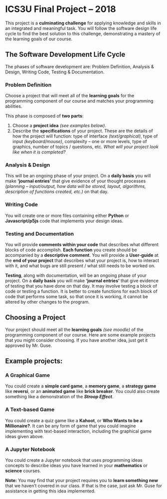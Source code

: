 # ICS3U Final Project  – 2018

This project is a **culminating challenge** for applying knowledge and skills in an integrated and meaningful task. You will follow the software design life cycle to find the best solution to this challenge, demonstrating a mastery of the learning goals of our course.

## The Software Development Life Cycle

The phases of software development are:  Problem Definition, Analysis & Design, Writing Code, Testing & Documentation.

### Problem Definition

Choose a project that will meet all of the **learning goals** for the programming component of our course and matches your programming abilities.

This phase is composed of **two parts**:

1. Choose a **project idea** *(see examples below)*.
2. Describe the **specifications** of your project.  These are the details of how the project will function:  type of interface *(text/graphical)*, type of input *(keyboard/mouse)*, complexity – one or more levels, type of graphics, number of topics / questions, etc.  *What will your project look like when it is completed?*

### Analysis & Design

This will be an ongoing phase of your project.  On a **daily basis** you will make **‘journal entries’** that give evidence of your thought processes *(planning – input/output, how data will be stored, layout, algorithms, description of functions created, etc.)* on that day.

### Writing Code

You will create one or more files containing either **Python** or **Javascript/p5js** code that implements your design ideas.


### Testing and Documentation

You will provide **comments within your code** that describes what different blocks of code accomplish.  **Each function** you create should be accompanied by a **descriptive comment**.  You will provide a **User-guide** at the **end of your project** that describes what your project is, how to interact with it, and what bugs are still present / what still needs to be worked on.

**Testing**, along with documentation, will  be an ongoing phase of your project.  On a **daily basis** you will make **‘journal entries’** that give evidence of testing that you have done on that day.  It may involve testing a block of code or testing a function.  It is better to create functions for each block of code that performs some task, so that once it is working, it cannot be altered by other changes to the program.

## Choosing a Project

Your project should meet all the **learning goals** *(see moodle)* of the programming component of our course.  Here are some example projects that you might consider choosing.  If you have another idea, just get it approved by Mr. Guse.  

## Example projects:

### A Graphical Game

You could create a **simple card game**, a **memory game**, a **strategy game** like **reversi**, or an **animated game** like **brick breaker**.  You could also create something like a demonstration of the ***Stroop Effect***.

### A Text-based Game

You could create a quiz game like a **Kahoot**, or **Who Wants to be a Millionaire?**. It can be any form of game that you could imagine implementing with text-based interaction, including the graphical game ideas given above.


### A Jupyter Notebook

You could create a Jupyter notebook that uses programming ideas concepts to describe ideas you have learned in your **mathematics** or **science** courses.


**Note:**  You may find that your project requires you to **learn something new** that we haven’t covered in our class.  If that is the case, just ask Mr. Guse for assistance in getting this idea implemented.

